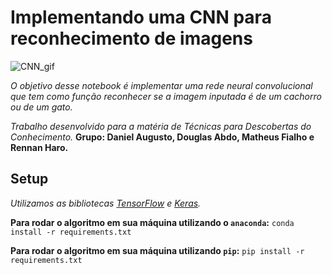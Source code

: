 # Implementando uma CNN para reconhecimento de imagens

![CNN_gif]('assets/cnn.gif')

_O objetivo desse notebook é implementar uma rede neural convolucional que tem como função reconhecer se a imagem inputada é de um cachorro ou de um gato._

_Trabalho desenvolvido para a matéria de Técnicas para Descobertas do Conhecimento._
**Grupo: Daniel Augusto, Douglas Abdo, Matheus Fialho e Rennan Haro.**

## Setup
_Utilizamos as bibliotecas [TensorFlow](https://www.tensorflow.org) e  [Keras](https://keras.io). <br>_

**Para rodar o algoritmo em sua máquina utilizando o `anaconda`:**
`conda install -r requirements.txt`

**Para rodar o algoritmo em sua máquina utilizando  `pip`:**
`pip install -r requirements.txt`

